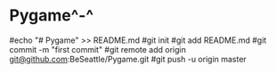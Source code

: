 # Pygame^-^
#echo "# Pygame" >> README.md
#git init
#git add README.md
#git commit -m "first commit"
#git remote add origin git@github.com:BeSeattle/Pygame.git
#git push -u origin master